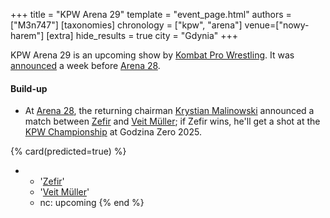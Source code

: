 +++
title = "KPW Arena 29"
template = "event_page.html"
authors = ["M3n747"]
[taxonomies]
chronology = ["kpw", "arena"]
venue=["nowy-harem"]
[extra]
hide_results = true
city = "Gdynia"
+++

KPW Arena 29 is an upcoming show by [Kombat Pro Wrestling](@/o/kpw.md). It was [announced][rosetti-zapowiada] a week before [Arena 28](@/e/kpw/2025-04-11-kpw-arena-28.md).

#### Build-up

* At [Arena 28](@/e/kpw/2025-04-11-kpw-arena-28.md), the returning chairman [Krystian Malinowski](@/w/krystian-malinowski.md) announced a match between [Zefir](@/w/zefir.md) and [Veit Müller](@/w/veit-mueller.md); if Zefir wins, he'll get a shot at the [KPW Championship](@/c/kpw-championship.md) at Godzina Zero 2025.

{% card(predicted=true) %}
- - '[Zefir](@/w/zefir.md)'
  - '[Veit Müller](@/w/veit-mueller.md)'
  - nc: upcoming
{% end %}

[rosetti-zapowiada]: https://www.youtube.com/watch?v=sIOJf0CuMXk
